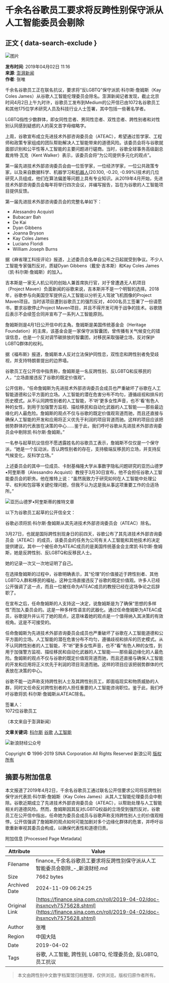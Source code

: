 # 千余名谷歌员工要求将反跨性别保守派从人工智能委员会剔除

## 正文 { data-search-exclude }


![图片](//beacon.sina.com.cn/a.gif?noScript)

**发布时间**: 2019年04月02日 11:16  
**来源**: [澎湃新闻](https://www.thepaper.cn/newsDetail_forward_3239253)  
**作者**: 张唯

千余名谷歌员工正在联名抗议，要求将“反LGBTQ”保守派凯·科尔斯·詹姆斯（Kay Coles James）从谷歌人工智能伦理委员会除名。澎湃新闻记者发现，截止北京时间4月2日上午九时许，谷歌员工发布到Medium的公开信已由1072名谷歌员工和其他175位学术研究人员及科技行业人士签署，其中包括一些著名学者。

LGBTQ指性少数群体，即女同性恋者、男同性恋者、双性恋者、跨性别者和对性别认同感到疑惑的人的英文首字母缩略字。

上周，谷歌宣布成立先进技术外部咨询委员会（ATEAC），希望通过哲学家、工程师和政策专家组成的团队帮助解决人工智能带来的道德风险。该委员会将与谷歌就面部识别和公平性等人工智能的主要问题进行磋商。当时，谷歌全球事务高级副总裁肯特·瓦克（Kent Walker）表示，该委员会将“为公司提供多元化的观点”。

第一届先进技术外部咨询委员会由一位哲学家，一位经济学家，一位公共政策专家，以及来自数据科学、机器学习和[机器人](http://finance.sina.com.cn/realstock/company/sz300024/nc.shtml)(20.100, \-0.20, \-0.99%)技术的几位研究人员组成，他们在算法偏差等问题上具有专业知识。从2019年4月开始，先进技术外部咨询委员会每年将举行四次会议，并编写报告，旨在为谷歌的人工智能项目提供反馈。

第一届先进技术外部咨询委员会的完整名单如下：
- Alessandro Acquisti
- Bubacarr Bah
- De Kai
- Dyan Gibbens
- Joanna Bryson
- Kay Coles James
- Luciano Floridi
- William Joseph Burns

据《麻省理工科技评论》报道，上述委员会名单自公布之日起就受到争议。不少人工智能专家强烈反对，质疑Dyan Gibbens（戴安·吉本斯）和Kay Coles James（凯·科尔斯·詹姆斯）的加入。

吉本斯是一家无人机公司的创始人兼首席执行官，对于曾遭遇无人机项目（Project Maven）负面新闻的谷歌来说，吉本斯并不是一个明智的选择。2018年，谷歌参与向美国空军提供云人工智能以分析无人驾驶飞机图像的Project Maven项目。当时该项目遭到谷歌员工的强烈反对，4000名员工签署了一份请愿书，要求谷歌停止Project Maven项目，并且不得开发可用于战争的技术。谷歌随后表示不会续签合同并宣布了一系列人工智能原则。

詹姆斯则是4月1日公开信中的主角。詹姆斯是美国传统基金会（Heritage Foundation）的主席，该基金会是一家保守派智囊团，曾传播有关气候变化的错误信息，也是一个反对调节碳排放的智囊团，对移民采取强硬立场，反对保护LGBTQ群体的权利。

据《福布斯》报道，詹姆斯本人反对立法保护同性恋，双性恋和跨性别者免受歧视，并支持特朗普提出的边界墙。

谷歌员工在公开信中指责称，詹姆斯是一名反跨性别、反LGBTQ和反移民的人，“立场直接违反了谷歌的既定价值观”。

公开信称，“任命詹姆斯为先进技术外部咨询委员会成员也严重破坏了谷歌在人工智能道德和公平方面的立场。人工智能的潜在危害分布不均匀，遵循歧视和排斥的历史模式。从不认同跨性别者的人工智能，不‘听’更多女性声音，也不‘看’有色人种的女性，到用于加强警方监视、描绘移民和自动化武器的人工智能——那些最边缘化的人最危险。詹姆斯的观点不仅与谷歌的既定价值观背道而驰，而且还直接与确保人工智能的开发和应用将正义优先于利润的项目背道而驰。这样的项目应该把弱势群体的代表放在决策的中心……鉴于此，我们呼吁谷歌从先进技术外部咨询委员会中剔除凯·科尔斯·詹姆斯。”

一名参与起草抗议信但不愿透露姓名的谷歌员工表示，詹姆斯不仅仅是一个保守派，“她是一个反动派，否认跨性别者的存在，支持极端反移民的立场，并支持反气候变化，反科学立场。”

上述委员会的其中一位成员、卡耐基梅隆大学从事数字隐私问题研究的亚历山德罗•阿奎斯蒂（Alessandro Acquisti）教授于3月30日宣布，他不会担任谷歌人工智能委员会的职务。他在推特上说：“虽然我致力于研究如何在人工智能中处理公平、权利和包容等关键伦理问题，但我不认为这是我从事这项重要工作的合适场所。”

![亚历山德罗•阿奎斯蒂的推特文章](//n.sinaimg.cn/translate/562/w1266h896/20190402/uZZC-hvcmeux4773342.png)

以下为谷歌员工起草的公开信全文：

谷歌必须将凯·科尔斯·詹姆斯从其先进技术外部咨询委员会（ATEAC）除名。

3月27日，也就是国际跨性别现身日的前四天，谷歌公布了其先进技术外部咨询委员会（ATEAC）的成员，该委员会的任务为公司有关人工智能和其他技术的决定提供建议。其中一个被任命为ATEAC成员的是美国传统基金会主席凯·科尔斯·詹姆斯，她是反跨性别、反LGBTQ和反移民人士。

她的记录一次又一次地证明了自己。

在选择詹姆斯的过程中，谷歌明确表示，其“伦理”的价值接近于跨性别者、其他LGBTQ人群和移民的福祉。这种立场直接违反了谷歌的既定价值观。许多人已经公开强调了这一点，而且一位被任命为ATEAC成员的教授已经在这场争论之后辞职了。

在宣布之后，任命詹姆斯的人支持这一决定，说詹姆斯是为了确保“思想的多样性”而加入委员会的。这是一种多样性语言的武器化。通过任命詹姆斯为ATEAC成员，谷歌提升并认可了她的观点，这意味着她的观点是一个值得纳入其决策的有效视角。这是不可接受的。

任命詹姆斯为先进技术外部咨询委员会成员也严重破坏了谷歌在人工智能道德和公平方面的立场。人工智能的潜在危害分布不均匀，遵循歧视和排斥的历史模式。从不认同跨性别者的人工智能，不“听”更多女性声音，也不“看”有色人种的女性，到用于加强警方监视、描绘移民和自动化武器的人工智能——那些最边缘化的人最危险。詹姆斯的观点不仅与谷歌的既定价值观背道而驰，而且还直接与确保人工智能的开发和应用将正义优先于利润的项目背道而驰。这样的项目应该把弱势群体的代表放在决策的中心。

谷歌不能一边声称支持跨性别人士及其跨性别员工，即面临现实和物质威胁的人群，同时又任命反对跨性别者的人担任重要的人工智能咨询职位。鉴于此，我们呼吁谷歌将凯·科尔斯·詹姆斯从ATEAC除名。

签署人：  
1072位谷歌员工

（本文来自于澎湃新闻）

**文章关键词**: [科尔斯](http://tags.finance.sina.com.cn/科尔斯) [谷歌](http://tags.finance.sina.com.cn/谷歌) [人工智能](http://tags.finance.sina.com.cn/人工智能)

![新浪财经公众号](//n.sinaimg.cn/finance/home/article_880180.png)

Copyright © 1996-2019 SINA Corporation 
All Rights Reserved 新浪公司 [版权所有](http://www.sina.com.cn/intro/copyright.shtml)

## 摘要与附加信息

<!-- tcd_abstract -->
本文报道了2019年4月2日，千余名谷歌员工通过联名公开信要求公司将反跨性别保守派代表凯·科尔斯·詹姆斯（Kay Coles James）从其人工智能伦理委员会中剔除。谷歌近期成立了先进技术外部咨询委员会（ATEAC），以帮助处理与人工智能相关的道德风险。然而，詹姆斯因其反对LGBTQ权益的立场受到强烈反对，谷歌员工在公开信中指出，任命她为委员会成员与谷歌声称支持跨性别人士的价值观相悖。公开信强调了詹姆斯的观点如何可能加剧对多个边缘化群体的危害，并呼吁谷歌重新审视其委员会构成，以确保代表性和道德归责。
<!-- tcd_abstract_end -->

附加信息 [Processed Page Metadata]

| Attribute       | Value                                  |
|-----------------|----------------------------------------|
| Filename        | finance_千余名谷歌员工要求将反跨性别保守派从人工智能委员会剔除_-_新浪财经.md                             |
| Size            | 7662 bytes                           |
| Archived Date   | 2024-11-09 06:24:25                             |
| Original Link   | [https://finance.sina.com.cn/roll/2019-04-02/doc-ihsxncvh7575628.shtml](https://finance.sina.com.cn/roll/2019-04-02/doc-ihsxncvh7575628.shtml)                       |
| Author          | 张唯                               |
| Region          | 中国大陆                               |
| Date            | 2019-04-02                                 |
| Tags            | 谷歌, 人工智能, 跨性别, LGBTQ, 伦理委员会, 反LGBTQ, 员工抗议                                 |
>
> 本文由跨性别中文数字档案馆归档整理，仅供浏览。版权归原作者所有。
>